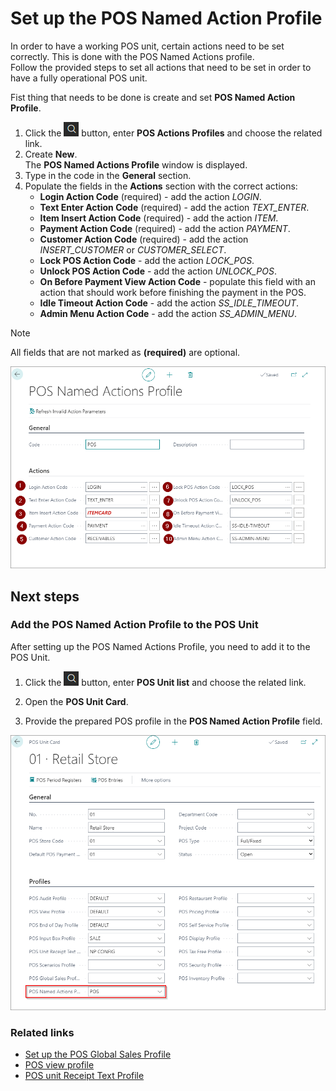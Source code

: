 # Set up the POS Named Action Profile

In order to have a working POS unit, certain actions need to be set correctly. This is done with the POS Named Actions profile.   
Follow the provided steps to set all actions that need to be set in order to have a fully operational POS unit.

Fist thing that needs to be done is create and set **POS Named Action Profile**.

1. Click the ![Lightbulb that opens the Tell Me feature](../../../images/Icons/Lightbulb_icon.png "Tell Me what you want to do") button, enter **POS Actions Profiles** and choose the related link.
2. Create **New**.    
   The **POS Named Actions Profile** window is displayed.
3. Type in the code in the **General** section.
4. Populate the fields in the **Actions** section with the correct actions:
   - **Login Action Code** (required) - add the action *LOGIN*.
   - **Text Enter Action Code** (required) - add the action *TEXT_ENTER*.
   - **Item Insert Action Code** (required) - add the action *ITEM*.
   - **Payment Action Code** (required) - add the action *PAYMENT*.
   - **Customer Action Code** (required) - add the action *INSERT_CUSTOMER* or *CUSTOMER_SELECT*.
   - **Lock POS Action Code** - add the action *LOCK_POS*.
   - **Unlock POS Action Code** - add the action *UNLOCK_POS*.
   - **On Before Payment View Action Code** - populate this field with an action that should work before finishing the payment in the POS.
   - **Idle Timeout Action Code** - add the action *SS_IDLE_TIMEOUT*.
   - **Admin Menu Action Code** - add the action *SS_ADMIN_MENU*.

> [!Note]
> All fields that are not marked as **(required)** are optional.

![POS_NAMED](../images/POS_Ac_Set.png)

## Next steps

### Add the POS Named Action Profile to the POS Unit

After setting up the POS Named Actions Profile, you need to add it to the POS Unit.

1. Click the ![Lightbulb that opens the Tell Me feature](../../../images/Icons/Lightbulb_icon.png "Tell Me what you want to do") button, enter **POS Unit list** and choose the related link.

2. Open the **POS Unit Card**.
3. Provide the prepared POS profile in the **POS Named Action Profile** field. 

![POS_NAMED_PROFILE_ACC](../images/POS_NAM.png)

### Related links

- [Set up the POS Global Sales Profile](POS_Global.md)
- [POS view profile](../explanation/POS_view_profile.md)
- [POS unit Receipt Text Profile](../explanation/POS_unit_Receipt_profile.md)